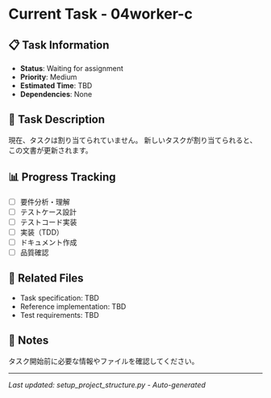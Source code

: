 # Current Task - 04worker-c

## 📋 Task Information
- **Status**: Waiting for assignment
- **Priority**: Medium
- **Estimated Time**: TBD
- **Dependencies**: None

## 🎯 Task Description
現在、タスクは割り当てられていません。
新しいタスクが割り当てられると、この文書が更新されます。

## 📊 Progress Tracking
- [ ] 要件分析・理解
- [ ] テストケース設計  
- [ ] テストコード実装
- [ ] 実装（TDD）
- [ ] ドキュメント作成
- [ ] 品質確認

## 🔗 Related Files
- Task specification: TBD
- Reference implementation: TBD
- Test requirements: TBD

## 📝 Notes
タスク開始前に必要な情報やファイルを確認してください。

---
*Last updated: setup_project_structure.py - Auto-generated*
